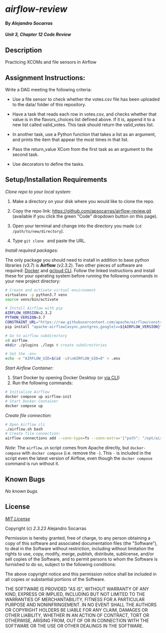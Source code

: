 # _airflow-review_

#### By _**Alejandro Socarras**_

#### _Unit 3, Chapter 12 Code Review_

## Description

Practicing XCOMs and file sensors in Airflow 

## Assignment Instructions: 

Write a DAG meeting the following criteria:

- Use a file sensor to check whether the votes.csv file has been uploaded to the data/ folder of this repository.

- Have a task that reads each row in votes.csv, and checks whether that value is in the flavors_choices list defined above. If it is, append it to a new list called valid_votes. This task should return the valid_votes list.

- In another task, use a Python function that takes a list as an argument, and prints the item that appear the most times in that list.

- Pass the return_value XCom from the first task as an argument to the second task.

- Use decorators to define the tasks.

## Setup/Installation Requirements

_Clone repo to your local system:_

1. Make a directory on your disk where you would like to clone the repo.

2. Copy the repo link: https://github.com/apsocarras/airflow-review.git (available if you click the green "Code" dropdown button on this page).

3. Open your terminal and change into the directory you made (`cd /path/to/new/directory`).

4. Type `git clone ` and paste the URL.

_Install required packages:_

The only package you should need to install in addition to base python libraries (v3.7) is **Airflow** (v2.3.2). Two other pieces of software are required: [Docker](https://www.docker.com/products/docker-desktop/) and [gcloud CLI](https://cloud.google.com/sdk/docs/install). Follow the linked instructions and install these for your operating system before running the following commands in your new project directory: 

```bash 
# Create and activate virtual environment
virtualenv -p python3.7 venv 
source venv/bin/activate

# Install Airflow with pip
AIRFLOW_VERSION=2.3.2 
PYTHON_VERSION=3.7 
CONSTRAINT_URL="https://raw.githubusercontent.com/apache/airflow/constraints-${AIRFLOW_VERSION}/constraints-${PYTHON_VERSION}.txt"
pip install "apache-airflow[async,postgres,google]==${AIRFLOW_VERSION}" --constraint "${CONSTRAINT_URL}"

# Go to airflow subdirectory
cd airflow 
mkdir ./plugins ./logs # create subdirectories 

# Set the .env  
echo -e "AIRFLOW_UID=$(id -u)\nAIRFLOW_GID=0" > .env
```
_Start Airflow Container:_
1. Start Docker by opening Docker Desktop (or [via CLI](https://docs.docker.com/config/daemon/start/))
2. Run the following commands: 
   
```bash 
# Initialize Airflow
docker compose up airflow-init
# Start Docker Container 
docker compose up
```
_Create file connection:_
```bash 
# Open Airflow cli 
./airflow.sh bash 
# Create file connection: 
airflow connections add --conn-type=fs --conn-extra='{"path": "/opt/airflow/data"}' data_fs

```
_Note_: The `airflow.sh` script comes from Apache directly, but `docker-compose` with `docker compose` (i.e. remove the `-`). This `-` is included in the script even the latest version of Airflow, even though the `docker compose` command is run without it.


## Known Bugs

_No known bugs._

## License

_[MIT License](https://opensource.org/licenses/MIT)_

Copyright (c) _2.3.23_ Alejandro Socarras

Permission is hereby granted, free of charge, to any person obtaining a copy of this software and associated documentation files (the "Software"), to deal in the Software without restriction, including without limitation the rights to use, copy, modify, merge, publish, distribute, sublicense, and/or sell copies of the Software, and to permit persons to whom the Software is furnished to do so, subject to the following conditions:

The above copyright notice and this permission notice shall be included in all copies or substantial portions of the Software.

THE SOFTWARE IS PROVIDED "AS IS", WITHOUT WARRANTY OF ANY KIND, EXPRESS OR IMPLIED, INCLUDING BUT NOT LIMITED TO THE WARRANTIES OF MERCHANTABILITY, FITNESS FOR A PARTICULAR PURPOSE AND NONINFRINGEMENT. IN NO EVENT SHALL THE AUTHORS OR COPYRIGHT HOLDERS BE LIABLE FOR ANY CLAIM, DAMAGES OR OTHER LIABILITY, WHETHER IN AN ACTION OF CONTRACT, TORT OR OTHERWISE, ARISING FROM, OUT OF OR IN CONNECTION WITH THE SOFTWARE OR THE USE OR OTHER DEALINGS IN THE SOFTWARE.


